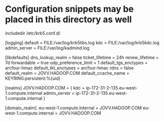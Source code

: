 # Configuration snippets may be placed in this directory as well
includedir /etc/krb5.conf.d/

[logging]
 default = FILE:/var/log/krb5libs.log
 kdc = FILE:/var/log/krb5kdc.log
 admin_server = FILE:/var/log/kadmind.log

[libdefaults]
 dns_lookup_realm = false
 ticket_lifetime = 24h
 renew_lifetime = 7d
 forwardable = true
 udp_preference_limit = 1
 default_tgs_enctypes = arcfour-hmac
 default_tkt_enctypes = arcfour-hmac
 rdns = false
 default_realm = JOVV.HADOOP.COM
 default_ccache_name = KEYRING:persistent:%{uid}

[realms]
 JOVV.HADOOP.COM = {
  kdc = ip-172-31-2-135.eu-west-1.compute.internal
  admin_server = ip-172-31-2-135.eu-west-1.compute.internal
 }

[domain_realm]
 .eu-west-1.compute.internal = JOVV.HADOOP.COM
 eu-west-1.compute.internal = JOVV.HADOOP.COM

